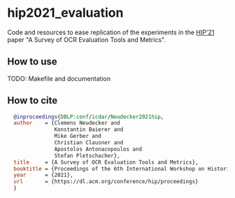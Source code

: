 # hip2021_evaluation

Code and resources to ease replication of the experiments in the [HIP'21](https://blog.sbb.berlin/hip2021/) paper "A Survey of OCR Evaluation Tools and Metrics". 

## How to use

TODO: Makefile and documentation

## How to cite
```bibtex
  @inproceedings{DBLP:conf/icdar/Neudecker2021hip,
  author    = {Clemens Neudecker and
               Konstantin Baierer and 
               Mike Gerber and
               Christian Clausner and
               Apostolos Antonacopoulos and
               Stefan Pletschacher},
  title     = {A Survey of OCR Evaluation Tools and Metrics},
  booktitle = {Proceedings of the 6th International Workshop on Historical Document Imaging and Processing {HIP} 2021},
  year      = {2021},
  url       = {https://dl.acm.org/conference/hip/proceedings}
  }
```
